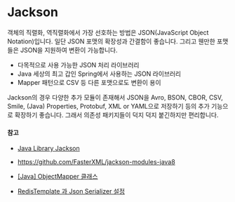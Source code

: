 # Jackson



객체의 직렬화, 역직렬화에서 가장 선호하는 방법은 JSON(JavaScript Object Notation)입니다. 일단 JSON 포맷의 확장성과 간결함이 좋습니다. 그리고 웬만한 포맷들은 JSON을 지원하여 변환이 가능합니다.



- 다목적으로 사용 가능한 JSON 처리 라이브러리
- Java 세상의 최고 갑인 Spring에서 사용하는 JSON 라이브러리
- Mapper 패턴으로 CSV 등 다른 포맷으로도 변환이 용이



Jackson의 경우 다양한 추가 모듈이 존재해서 JSON을 Avro, BSON, CBOR, CSV, Smile, (Java) Properties, Protobuf, XML or YAML으로 저장하기 등의 추가 기능으로 확장하기 좋습니다. 그래서 의존성 패키지들이 덕지 덕지 붙긴하지만 편리합니다.



#### 참고

- [Java Library Jackson](https://blog.lulab.net/programming-java/java-library-jackson/)

- https://github.com/FasterXML/jackson-modules-java8

- [[Java] ObjectMapper 클래스](https://nowonbun.tistory.com/289)

- [RedisTemplate 과 Json Serializer 설정](https://somoly.tistory.com/134)

  
